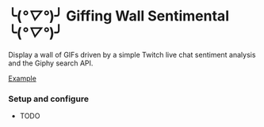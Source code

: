# ╰(*°▽°*)╯ Giffing Wall Sentimental ╰(*°▽°*)╯

Display a wall of GIFs driven by a simple Twitch live chat sentiment analysis and the Giphy search API.

[Example](https://www.twitch.tv/videos/856384544)

### Setup and configure
 * TODO
